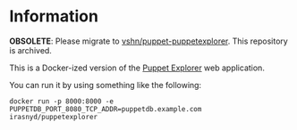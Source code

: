 Information
===========

**OBSOLETE**: Please migrate to [vshn/puppet-puppetexplorer](https://hub.docker.com/r/vshn/puppet-puppetexplorer). This repository is archived.

This is a Docker-ized version of the
[Puppet Explorer](https://github.com/spotify/puppetexplorer)
web application.

You can run it by using something like the following:

    docker run -p 8000:8000 -e PUPPETDB_PORT_8080_TCP_ADDR=puppetdb.example.com irasnyd/puppetexplorer
